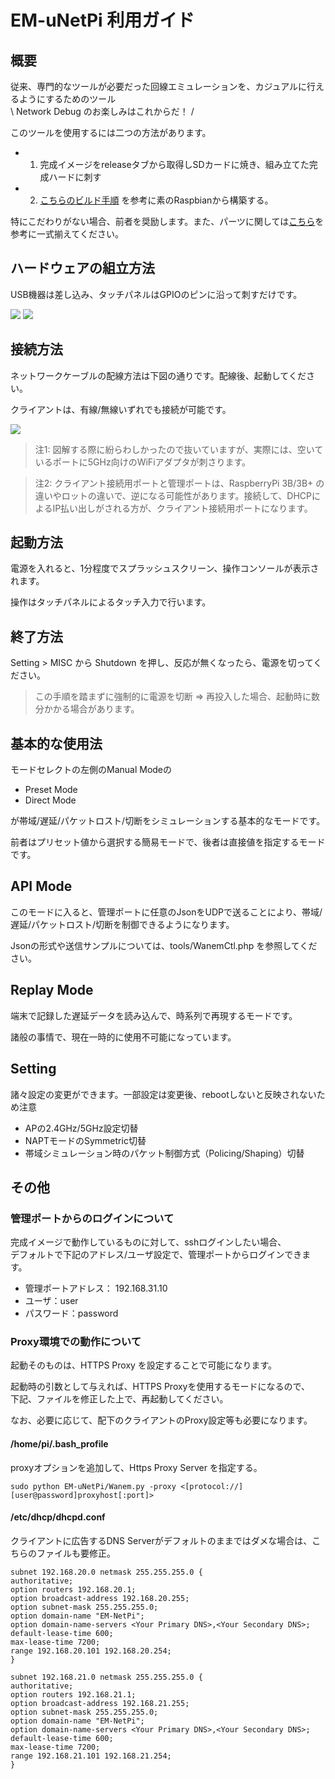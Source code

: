 EM-uNetPi 利用ガイド
==================================================================================================

概要
--------------------------------------------------------------------------------------------------

従来、専門的なツールが必要だった回線エミュレーションを、カジュアルに行えるようにするためのツール<br />
\ Network Debug のお楽しみはこれからだ！ /

このツールを使用するには二つの方法があります。

- 1. 完成イメージをreleaseタブから取得しSDカードに焼き、組み立てた完成ハードに刺す
- 2. [こちらのビルド手順](ManualBuild.md) を参考に素のRaspbianから構築する。

特にこだわりがない場合、前者を奨励します。また、パーツに関しては[こちら](PartsList.md)を参考に一式揃えてください。

ハードウェアの組立方法
--------------------------------------------------------------------------------------------------

USB機器は差し込み、タッチパネルはGPIOのピンに沿って刺すだけです。

![](img/Setup01.jpg)
![](img/Setup02.jpg)

接続方法
--------------------------------------------------------------------------------------------------

ネットワークケーブルの配線方法は下図の通りです。配線後、起動してください。

クライアントは、有線/無線いずれでも接続が可能です。

![](img/PortMap.jpg)

> 注1: 図解する際に紛らわしかったので抜いていますが、実際には、空いているポートに5GHz向けのWiFiアダプタが刺さります。

> 注2: クライアント接続用ポートと管理ポートは、RaspberryPi 3B/3B+ の違いやロットの違いで、逆になる可能性があります。接続して、DHCPによるIP払い出しがされる方が、クライアント接続用ポートになります。

起動方法
--------------------------------------------------------------------------------------------------

電源を入れると、1分程度でスプラッシュスクリーン、操作コンソールが表示されます。

操作はタッチパネルによるタッチ入力で行います。

終了方法
--------------------------------------------------------------------------------------------------

Setting > MISC から Shutdown を押し、反応が無くなったら、電源を切ってください。

> この手順を踏まずに強制的に電源を切断 => 再投入した場合、起動時に数分かかる場合があります。

基本的な使用法
--------------------------------------------------------------------------------------------------

モードセレクトの左側のManual Modeの

- Preset Mode
- Direct Mode

が帯域/遅延/パケットロスト/切断をシミュレーションする基本的なモードです。

前者はプリセット値から選択する簡易モードで、後者は直接値を指定するモードです。

API Mode
--------------------------------------------------------------------------------------------------

このモードに入ると、管理ポートに任意のJsonをUDPで送ることにより、帯域/遅延/パケットロスト/切断を制御できるようになります。

Jsonの形式や送信サンプルについては、tools/WanemCtl.php を参照してください。

Replay Mode
--------------------------------------------------------------------------------------------------

端末で記録した遅延データを読み込んで、時系列で再現するモードです。

諸般の事情で、現在一時的に使用不可能になっています。

Setting
--------------------------------------------------------------------------------------------------

諸々設定の変更ができます。一部設定は変更後、rebootしないと反映されないため注意

- APの2.4GHz/5GHz設定切替
- NAPTモードのSymmetric切替
- 帯域シミュレーション時のパケット制御方式（Policing/Shaping）切替

その他
--------------------------------------------------------------------------------------------------

### 管理ポートからのログインについて

完成イメージで動作しているものに対して、sshログインしたい場合、<br />
デフォルトで下記のアドレス/ユーザ設定で、管理ポートからログインできます。

- 管理ポートアドレス： 192.168.31.10
- ユーザ：user
- パスワード：password

### Proxy環境での動作について

起動そのものは、HTTPS Proxy を設定することで可能になります。

起動時の引数として与えれば、HTTPS Proxyを使用するモードになるので、<br />
下記、ファイルを修正した上で、再起動してください。

なお、必要に応じて、配下のクライアントのProxy設定等も必要になります。

#### /home/pi/.bash_profile

proxyオプションを追加して、Https Proxy Server を指定する。

```
sudo python EM-uNetPi/Wanem.py -proxy <[protocol://][user@password]proxyhost[:port]>
```

#### /etc/dhcp/dhcpd.conf

クライアントに広告するDNS Serverがデフォルトのままではダメな場合は、こちらのファイルも要修正。

```
subnet 192.168.20.0 netmask 255.255.255.0 {
authoritative;
option routers 192.168.20.1;
option broadcast-address 192.168.20.255;
option subnet-mask 255.255.255.0;
option domain-name "EM-NetPi";
option domain-name-servers <Your Primary DNS>,<Your Secondary DNS>;
default-lease-time 600;
max-lease-time 7200;
range 192.168.20.101 192.168.20.254;
}

subnet 192.168.21.0 netmask 255.255.255.0 {
authoritative;
option routers 192.168.21.1;
option broadcast-address 192.168.21.255;
option subnet-mask 255.255.255.0;
option domain-name "EM-NetPi";
option domain-name-servers <Your Primary DNS>,<Your Secondary DNS>;
default-lease-time 600;
max-lease-time 7200;
range 192.168.21.101 192.168.21.254;
}
```
